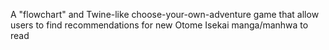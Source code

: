 A "flowchart" and Twine-like choose-your-own-adventure game that allow users to find recommendations for new Otome Isekai manga/manhwa to read 
